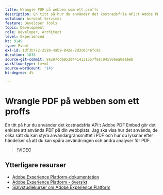 ```yaml
---
title: Wrangle PDF på webben som ett proffs
description: En titt på hur du använder det kostnadsfria API:t Adobe PDF Embed gör det enklare att använda PDF på din webbplats. Jag ska visa hur det används, de olika sätt du kan styra användargränssnittet i PDF och hur du lyssnar efter händelser så att du kan spåra användningen och andra analyser för PDF.
solution: Acrobat Services
feature: Developer Tools
topic: Development
role: Developer, Architect
level: Experienced
kt: 9149
type: Event
exl-id: 1df3b772-2599-4ab9-842e-2d3c0346fc95
duration: 1835
source-git-commit: 9a297cda953d4414131657f9ac84580aea0eabeb
workflow-type: tm+mt
source-wordcount: '145'
ht-degree: 4%

---
```


# Wrangle PDF på webben som ett proffs

En titt på hur du använder det kostnadsfria API:t Adobe PDF Embed gör det enklare att använda PDF på din webbplats. Jag ska visa hur det används, de olika sätt du kan styra användargränssnittet i PDF och hur du lyssnar efter händelser så att du kan spåra användningen och andra analyser för PDF.


>[!VIDEO](https://video.tv.adobe.com/v/337602/?quality=12&learn=on&hidetitle=true)

## Ytterligare resurser

- [Adobe Experience Platform-dokumentation](https://experienceleague.adobe.com/docs/experience-platform.html)
- [Adobe Experience Platform - översikt](https://experienceleague.adobe.com/docs/experience-platform/landing/home.html)
- [Självstudiekurser om Adobe Experience Platform](https://experienceleague.adobe.com/docs/platform-learn/tutorials/overview.html?lang=sv)
